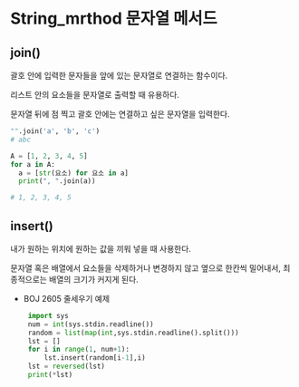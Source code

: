 # String_mrthod 문자열 메서드

## join()

괄호 안에 입력한 문자들을 앞에 있는 문자열로 연결하는 함수이다.

리스트 안의 요소들을 문자열로 출력할 때 유용하다.

문자열 뒤에 점 찍고 괄호 안에는 연결하고 싶은 문자열을 입력한다.

```python
"".join('a', 'b', 'c')
# abc
```

```python
A = [1, 2, 3, 4, 5]
for a in A:
  a = [str(요소) for 요소 in a]
  print(", ".join(a))

# 1, 2, 3, 4, 5
```

## insert()

내가 원하는 위치에 원하는 값을 끼워 넣을 때 사용한다.

문자열 혹은 배열에서 요소들을 삭제하거나 변경하지 않고 옆으로 한칸씩 밀어내서, 최종적으로는 배열의 크기가 커지게 된다.

- BOJ 2605 줄세우기 예제

  ```python
   import sys
   num = int(sys.stdin.readline())
   random = list(map(int,sys.stdin.readline().split()))
   lst = []
   for i in range(1, num+1):
       lst.insert(random[i-1],i)
   lst = reversed(lst)
   print(*lst)
  ```
